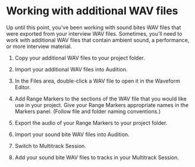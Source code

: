 # Working with additional WAV files

Up until this point, you’ve been working with sound bites WAV files that were exported from your interview WAV files. Sometimes, you’ll need to work with additional WAV files that contain ambient sound, a performance, or more interview material.

1. Copy your additional WAV files to your project folder.
2. Import your additional WAV files into Audition.
3. In the Files area, double-click a WAV file to open it in the Waveform Editor.
4. Add Range Markers to the sections of the WAV file that you would like use in your project. Give your Range Markers appropriate names in the Markers panel. \(Follow file and folder naming conventions.\)
1. Export the audio of your Range Markers to your project folder.

2. Import your sound bite WAV files into Audition.
3. Switch to Multitrack Session. 
4. Add your sound bite WAV files to tracks in your Multitrack Session.

